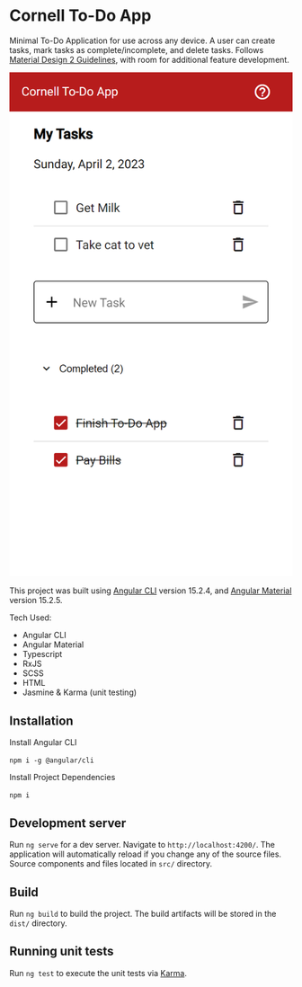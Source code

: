 # Cornell To-Do App

Minimal To-Do Application for use across any device. A user can create tasks, mark tasks as complete/incomplete, and delete tasks. Follows [Material Design 2 Guidelines](https://m2.material.io/), with room for additional feature development.

![alt text](./screenshots/iPhoneSE.png)

This project was built using [Angular CLI](https://github.com/angular/angular-cli) version 15.2.4, and [Angular Material](https://material.angular.io/) version 15.2.5.

Tech Used:

- Angular CLI
- Angular Material
- Typescript
- RxJS
- SCSS
- HTML
- Jasmine & Karma (unit testing)

## Installation

Install Angular CLI

`npm i -g @angular/cli`

Install Project Dependencies

`npm i`

## Development server

Run `ng serve` for a dev server. Navigate to `http://localhost:4200/`. The application will automatically reload if you change any of the source files. Source components and files located in `src/` directory.

## Build

Run `ng build` to build the project. The build artifacts will be stored in the `dist/` directory.

## Running unit tests

Run `ng test` to execute the unit tests via [Karma](https://karma-runner.github.io).

